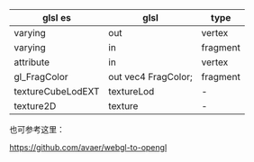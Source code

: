 glsl es|glsl|type
-|-|-
varying|out|vertex
varying|in|fragment
attribute|in|vertex
gl_FragColor|out vec4 FragColor;|fragment
textureCubeLodEXT|textureLod|-
texture2D|texture|-

也可参考这里：

https://github.com/avaer/webgl-to-opengl